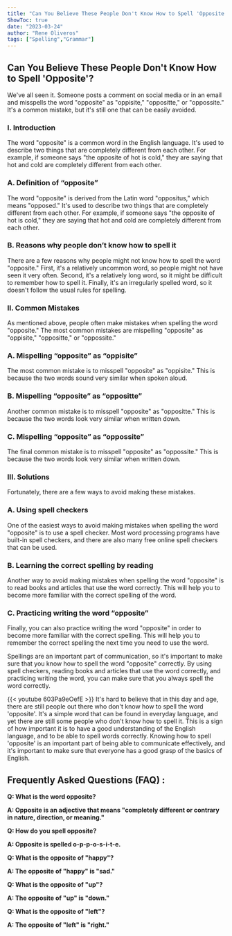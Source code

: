 ```yaml
---
title: "Can You Believe These People Don't Know How to Spell 'Opposite'?"
ShowToc: true 
date: "2023-03-24"
author: "Rene Oliveros" 
tags: ["Spelling","Grammar"]
---
```

## Can You Believe These People Don't Know How to Spell 'Opposite'?

We've all seen it. Someone posts a comment on social media or in an email and misspells the word "opposite" as "oppisite," "oppositte," or "oppossite." It's a common mistake, but it's still one that can be easily avoided.

### I. Introduction

The word "opposite" is a common word in the English language. It's used to describe two things that are completely different from each other. For example, if someone says "the opposite of hot is cold," they are saying that hot and cold are completely different from each other.

### A. Definition of “opposite”

The word "opposite" is derived from the Latin word "oppositus," which means "opposed." It's used to describe two things that are completely different from each other. For example, if someone says "the opposite of hot is cold," they are saying that hot and cold are completely different from each other.

### B. Reasons why people don’t know how to spell it

There are a few reasons why people might not know how to spell the word "opposite." First, it's a relatively uncommon word, so people might not have seen it very often. Second, it's a relatively long word, so it might be difficult to remember how to spell it. Finally, it's an irregularly spelled word, so it doesn't follow the usual rules for spelling.

### II. Common Mistakes

As mentioned above, people often make mistakes when spelling the word "opposite." The most common mistakes are mispelling "opposite" as "oppisite," "oppositte," or "oppossite."

### A. Mispelling “opposite” as “oppisite”

The most common mistake is to misspell "opposite" as "oppisite." This is because the two words sound very similar when spoken aloud.

### B. Mispelling “opposite” as “oppositte”

Another common mistake is to misspell "opposite" as "oppositte." This is because the two words look very similar when written down.

### C. Mispelling “opposite” as “oppossite”

The final common mistake is to misspell "opposite" as "oppossite." This is because the two words look very similar when written down.

### III. Solutions

Fortunately, there are a few ways to avoid making these mistakes.

### A. Using spell checkers

One of the easiest ways to avoid making mistakes when spelling the word "opposite" is to use a spell checker. Most word processing programs have built-in spell checkers, and there are also many free online spell checkers that can be used.

### B. Learning the correct spelling by reading

Another way to avoid making mistakes when spelling the word "opposite" is to read books and articles that use the word correctly. This will help you to become more familiar with the correct spelling of the word.

### C. Practicing writing the word “opposite”

Finally, you can also practice writing the word "opposite" in order to become more familiar with the correct spelling. This will help you to remember the correct spelling the next time you need to use the word.

Spellings are an important part of communication, so it's important to make sure that you know how to spell the word "opposite" correctly. By using spell checkers, reading books and articles that use the word correctly, and practicing writing the word, you can make sure that you always spell the word correctly.

{{< youtube 603Pa9eOefE >}} 
It's hard to believe that in this day and age, there are still people out there who don't know how to spell the word 'opposite'. It's a simple word that can be found in everyday language, and yet there are still some people who don't know how to spell it. This is a sign of how important it is to have a good understanding of the English language, and to be able to spell words correctly. Knowing how to spell 'opposite' is an important part of being able to communicate effectively, and it's important to make sure that everyone has a good grasp of the basics of English.

## Frequently Asked Questions (FAQ) :
**Q: What is the word opposite?**

**A: Opposite is an adjective that means "completely different or contrary in nature, direction, or meaning."**

**Q: How do you spell opposite?**

**A: Opposite is spelled o-p-p-o-s-i-t-e.**

**Q: What is the opposite of "happy"?**

**A: The opposite of "happy" is "sad."**

**Q: What is the opposite of "up"?**

**A: The opposite of "up" is "down."**

**Q: What is the opposite of "left"?**

**A: The opposite of "left" is "right."**






